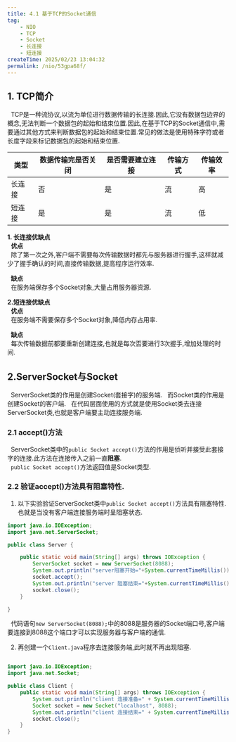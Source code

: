 ```yaml
---
title: 4.1 基于TCP的Socket通信
tag:
    - NIO
    - TCP
    - Socket
    - 长连接
    - 短连接
createTime: 2025/02/23 13:04:32
permalink: /nio/53gpa68f/
---
```


## 1. TCP简介
&nbsp;&nbsp;TCP是一种流协议,以流为单位进行数据传输的长连接.因此,它没有数据包边界的概念,无法判断一个数据包的起始和结束位置.因此,在基于TCP的Socket通信中,需要通过其他方式来判断数据包的起始和结束位置.常见的做法是使用特殊字符或者长度字段来标记数据包的起始和结束位置.

|   类型    |  数据传输完是否关闭 | 是否需要建立连接 | 传输方式 |   传输效率  | 
| --------- | ----------------- |   ------------  | -------- | --------  |
| 长连接    |       否           |  是             |  流      |     高     |
| 短连接    |       是           |  是             |  流      |     低     |

**1. 长连接优缺点**  
&nbsp;&nbsp;**优点**  
&nbsp;&nbsp;除了第一次之外,客户端不需要每次传输数据时都先与服务器进行握手,这样就减少了握手确认的时间,直接传输数据,提高程序运行效率.

&nbsp;&nbsp;**缺点**  
&nbsp;&nbsp;在服务端保存多个Socket对象,大量占用服务器资源.

**2.短连接优缺点**  
&nbsp;&nbsp;**优点**  
&nbsp;&nbsp;在服务端不需要保存多个Socket对象,降低内存占用率.

&nbsp;&nbsp;**缺点**  
&nbsp;&nbsp;每次传输数据前都要重新创建连接,也就是每次否要进行3次握手,增加处理的时间.

## 2.ServerSocket与Socket
&nbsp;&nbsp;ServerSocket类的作用是创建Socket(套接字)的服务端.
&nbsp;&nbsp;而Socket类的作用是创建Socket的客户端.
&nbsp;&nbsp;在代码层面使用的方式就是使用Socket类去连接ServerSocket类,也就是客户端要主动连接服务端.

### 2.1 accept()方法
&nbsp;&nbsp;ServerSocket类中的`public Socket accept()`方法的作用是侦听并接受此套接字的连接.此方法在连接传入之前一直**阻塞**.  
&nbsp;&nbsp;`public Socket accept()`方法返回值是Socket类型.  
### 2.2 验证accept()方法具有阻塞特性.
1. 以下实验验证ServerSocket类中`public Socket accept()`方法具有阻塞特性.也就是当没有客户端连接服务端时呈阻塞状态.

```java
import java.io.IOException;
import java.net.ServerSocket;

public class Server {

    public static void main(String[] args) throws IOException {
        ServerSocket socket = new ServerSocket(8088);
        System.out.println("server阻塞开始="+System.currentTimeMillis());
        socket.accept();
        System.out.println("server 阻塞结束="+System.currentTimeMillis());
        socket.close();
    }

}
```

&nbsp;&nbsp;代码语句`new ServerSocket(8088);`中的8088是服务器的Socket端口号,客户端要连接到8088这个端口才可以实现服务器与客户端的通信.

2. 再创建一个`Client.java`程序去连接服务端,此时就不再出现阻塞.
```java

import java.io.IOException;
import java.net.Socket;

public class Client {
    public static void main(String[] args) throws IOException {
        System.out.println("client 连接准备=" + System.currentTimeMillis());
        Socket socket = new Socket("localhost", 8088);
        System.out.println("client 连接结束=" + System.currentTimeMillis());
        socket.close();
    }
}


```

